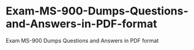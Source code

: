 # Exam-MS-900-Dumps-Questions-and-Answers-in-PDF-format
Exam MS-900 Dumps Questions and Answers in PDF format
